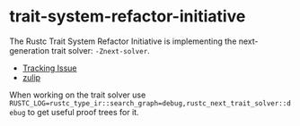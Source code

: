 # trait-system-refactor-initiative

The Rustc Trait System Refactor Initiative is implementing the next-generation
trait solver: `-Znext-solver`.

- [Tracking Issue](https://github.com/rust-lang/rust/issues/107374)
- [zulip](https://rust-lang.zulipchat.com/#channels/364551/t-types.2Ftrait-system-refactor/general)

When working on the trait solver use `RUSTC_LOG=rustc_type_ir::search_graph=debug,rustc_next_trait_solver::debug` to get useful proof trees for it.


